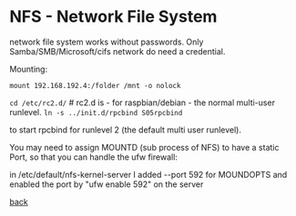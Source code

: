 NFS - Network File System
=========================

network file system works without passwords. Only Samba/SMB/Microsoft/cifs network do need a credential.

Mounting:

`mount 192.168.192.4:/folder /mnt -o nolock`

`cd /etc/rc2.d/`			# rc2.d is - for raspbian/debian - the normal multi-user runlevel.
`ln -s ../init.d/rpcbind S05rpcbind`

to start rpcbind for runlevel 2 (the default multi user runlevel).

You may need to assign MOUNTD (sub process of NFS) to have a static Port, so that you can handle the ufw firewall:

in /etc/default/nfs-kernel-server I added --port 592 for MOUNDOPTS and enabled the port by "ufw enable 592" on the server

[back](./)

